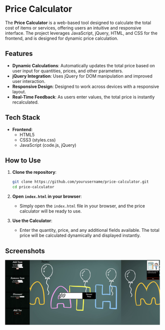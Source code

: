 # Price Calculator

The **Price Calculator** is a web-based tool designed to calculate the total cost of items or services, offering users an intuitive and responsive interface. The project leverages JavaScript, jQuery, HTML, and CSS for the frontend, and is designed for dynamic price calculation.

## Features

- **Dynamic Calculations**: Automatically updates the total price based on user input for quantities, prices, and other parameters.
- **jQuery Integration**: Uses jQuery for DOM manipulation and improved user interaction.
- **Responsive Design**: Designed to work across devices with a responsive layout.
- **Real-Time Feedback**: As users enter values, the total price is instantly recalculated.

## Tech Stack

- **Frontend**:
  - HTML5
  - CSS3 (styles.css)
  - JavaScript (code.js, jQuery)
  
## How to Use

1. **Clone the repository**:
    ```bash
    git clone https://github.com/yourusername/price-calculator.git
    cd price-calculator
    ```

2. **Open `index.html` in your browser**:
    - Simply open the `index.html` file in your browser, and the price calculator will be ready to use.

3. **Use the Calculator**:
    - Enter the quantity, price, and any additional fields available. The total price will be calculated dynamically and displayed instantly.

## Screenshots

![Price Calculator Interface](PriceCalculatorInterface.png)


